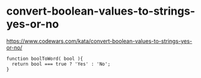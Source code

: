 # convert-boolean-values-to-strings-yes-or-no
https://www.codewars.com/kata/convert-boolean-values-to-strings-yes-or-no/


```
function boolToWord( bool ){
  return bool === true ? 'Yes' : 'No';
}
```
